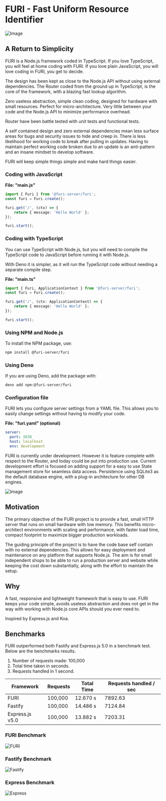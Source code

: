 # FURI - Fast Uniform Resource Identifier

![Image](./images/dolphin.jpeg)

## A Return to Simplicity

FURI is a Node.js framework coded in TypeScript. If you love TypeScript, you will feel at home coding with FURI. If you love plain JavaScript, you will love coding in FURI, you get to decide.

The design has been kept as close to the Node.js API without using external dependencies. The Router coded from the ground up in TypeScript, is the core of the framework, with a blazing fast lookup algorithm.

Zero useless abstraction, simple clean coding, designed for hardware with small resources. Perfect for micro-architecture. Very little between your code and the Node.js API to minimize performance overhead.

Router have been battle tested with unit tests and functional tests.

A self contained design and zero external dependencies mean less surface areas for bugs and security issues to hide and creep in. There is less likelihood for working code to break after pulling in updates. Having to maintain perfect working code broken due to an update is an anti-pattern and an insane mindset to develop software.

FURI will keep simple things simple and make hard things easier.

### Coding with JavaScript

__File: "main.js"__

```ts
import { Furi } from '@furi-server/furi';
const furi = Furi.create();

furi.get('/', (ctx) => {
    return { message: 'Hello World' };
});

furi.start();
```

### Coding with TypeScript

You can use TypeScript with Node.js, but you will need to compile the TypeScript code to JavaScript before running it with Node.js.

With Deno it is simpler, as it will run the TypeScript code without needing a separate compile step.

__File: "main.ts"__

```ts
import { Furi, ApplicationContext } from '@furi-server/furi';
const furi = Furi.create();

furi.get('/', (ctx: ApplicationContext) => {
    return { message: 'Hello World' };
});

furi.start();
```

### Using NPM and Node.js

To install the NPM package, use:

```sh
npm install @furi-server/furi
```

### Using Deno

If you are using Deno, add the package with:

```sh
deno add npm:@furi-server/furi
```

### Configuration file

FURI lets you configure server settings from a YAML file. This allows you to easily change settings without having to modify your code.

__File: "furi.yaml" (optional)__

```yaml
server:
  port: 3030
  host: localhost
  env: development
```

FURI is currently under development. However it is feature complete with respect to the Router, and today could be put into production use. Current development effort is focused on adding support for a easy to use State management store for seamless data access. Persistence using SQLite3 as the default database engine, with a plug-in architecture for other DB engines.

![Image](./images/octopus.jpeg)

## Motivation

The primary objective of the FURI project is to provide a fast, small HTTP server that runs on small hardware with low memory. This benefits micro-architect environments with scaling and performance, with faster load time, compact footprint to maximize bigger production workloads.

The guiding principle of the project is to have the code base self contain with no external dependencies. This allows for easy deployment and maintenance on any platform that supports Node.js. The aim is for small independent shops to be able to run a production server and website while keeping the cost down substantially, along with the effort to maintain the setup.

## Why

A fast, responsive and lightweight framework that is easy to use. FURI keeps your code simple, avoids useless abstraction and does not get in the way with working with Node.js core APIs should you ever need to.

Inspired by Express.js and Koa.

## Benchmarks

FURI outperformed both Fastify and Express.js 5.0 in a benchmark test.
Below are the benchmarks results.

1. Number of requests made: 100,000
1. Total time taken in seconds.
1. Requests handled in 1 second.

| Framework | Requests | Total Time | Requests handled / sec  |
| - | - | - | - |
| FURI | 100,000 | 12.670 s | 7892.63 |
| Fastify | 100,000 | 14.486 s | 7124.84 |
| Express.js v5.0 | 100,000 | 13.882 s | 7203.31 |

### FURI Benchmark

![FURI](./images/furi-benchmark.png)

### Fastify Benchmark

![Fastify](./images/fastify-benchmark.png)

### Express Benchmark

![Express](./images/express-benchmarks.png)

